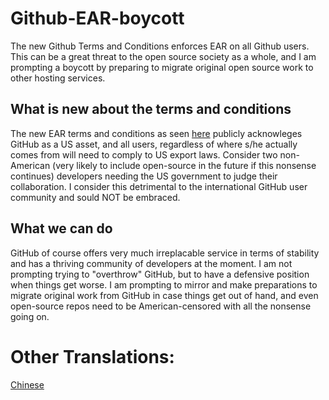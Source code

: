 # Github-EAR-boycott

The new Github Terms and Conditions enforces EAR on all Github users. 
This can be a great threat to the open source society as a whole,
and I am prompting a boycott by preparing to migrate original open source work to other hosting services.

## What is new about the terms and conditions

The new EAR terms and conditions as seen [here](https://help.github.com/en/articles/github-and-export-controls) publicly acknowleges GitHub 
as a US asset, and all users, regardless of where s/he actually comes from will need to comply to US export laws. Consider two 
non-American (very likely to include open-source in the future if this nonsense continues) developers needing the US government to judge 
their collaboration. I consider this detrimental to the international GitHub user community and sould NOT be embraced.

## What we can do

GitHub of course offers very much irreplacable service in terms of stability and has a thriving community of developers at the moment.
I am not prompting trying to "overthrow" GitHub, but to have a defensive position when things get worse. I am prompting to mirror and 
make preparations to migrate original work from GitHub in case things get out of hand, and even open-source repos need to be 
American-censored with all the nonsense going on.

# Other Translations:

[Chinese](README-CN.md)
